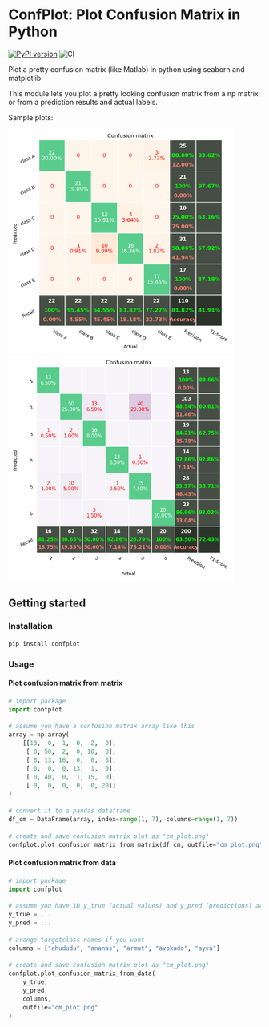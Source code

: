 # ConfPlot: Plot Confusion Matrix in Python

[![PyPI version](https://badge.fury.io/py/confplot.svg)](https://badge.fury.io/py/confplot)
![CI](https://github.com/fcakyon/confplot/workflows/CI/badge.svg)

Plot a pretty confusion matrix (like Matlab) in python using seaborn and matplotlib

This module lets you plot a pretty looking confusion matrix from a np matrix or from a prediction results and actual labels.

Sample plots:

<img src="screenshots/conf_matrix_plot1.png" width="450"> <img src="screenshots/conf_matrix_plot2.png" width="450">

## Getting started

### Installation

```console
pip install confplot
```

### Usage

#### Plot confusion matrix from matrix

```python
# import package
import confplot

# assume you have a confusion matrix array like this
array = np.array(
    [[13,  0,  1,  0,  2,  0],
     [ 0, 50,  2,  0, 10,  0],
     [ 0, 13, 16,  0,  0,  3],
     [ 0,  0,  0, 13,  1,  0],
     [ 0, 40,  0,  1, 15,  0],
     [ 0,  0,  0,  0,  0, 20]]
)

# convert it to a pandas dataframe
df_cm = DataFrame(array, index=range(1, 7), columns=range(1, 7))

# create and save confusion matrix plot as "cm_plot.png"
confplot.plot_confusion_matrix_from_matrix(df_cm, outfile="cm_plot.png")
```

#### Plot confusion matrix from data
```python
# import package
import confplot

# assume you have 1D y_true (actual values) and y_pred (predictions) arrays
y_true = ...
y_pred = ...

# arange targetclass names if you want
columns = ["ahududu", "ananas", "armut", "avokado", "ayva"]

# create and save confusion matrix plot as "cm_plot.png"
confplot.plot_confusion_matrix_from_data(
    y_true,
    y_pred,
    columns,
    outfile="cm_plot.png"
)
```
